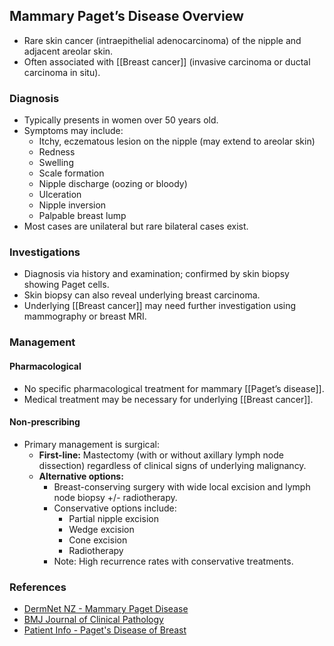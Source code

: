 ## Mammary Paget’s Disease Overview

- Rare skin cancer (intraepithelial adenocarcinoma) of the nipple and adjacent areolar skin.
- Often associated with [[Breast cancer]] (invasive carcinoma or ductal carcinoma in situ).

### Diagnosis

- Typically presents in women over 50 years old.
- Symptoms may include:
  - Itchy, eczematous lesion on the nipple (may extend to areolar skin)
  - Redness
  - Swelling
  - Scale formation
  - Nipple discharge (oozing or bloody)
  - Ulceration
  - Nipple inversion
  - Palpable breast lump
- Most cases are unilateral but rare bilateral cases exist.

### Investigations

- Diagnosis via history and examination; confirmed by skin biopsy showing Paget cells.
- Skin biopsy can also reveal underlying breast carcinoma.
- Underlying [[Breast cancer]] may need further investigation using mammography or breast MRI.

### Management

#### Pharmacological

- No specific pharmacological treatment for mammary [[Paget’s disease]].
- Medical treatment may be necessary for underlying [[Breast cancer]].

#### Non-prescribing

- Primary management is surgical:
  - **First-line:** Mastectomy (with or without axillary lymph node dissection) regardless of clinical signs of underlying malignancy.
  - **Alternative options:**
    - Breast-conserving surgery with wide local excision and lymph node biopsy +/- radiotherapy.
    - Conservative options include:
      - Partial nipple excision
      - Wedge excision
      - Cone excision
      - Radiotherapy
    - Note: High recurrence rates with conservative treatments.

### References

- [DermNet NZ - Mammary Paget Disease](https://dermnetnz.org/topics/mammary-paget-disease/)
- [BMJ Journal of Clinical Pathology](https://jcp.bmj.com/content/53/10/742)
- [Patient Info - Paget's Disease of Breast](https://patient.info/doctor/pagets-disease-of-breast)